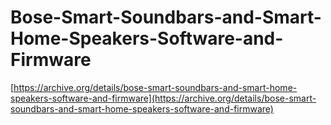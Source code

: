 # Bose-Smart-Soundbars-and-Smart-Home-Speakers-Software-and-Firmware
[https://archive.org/details/bose-smart-soundbars-and-smart-home-speakers-software-and-firmware](https://archive.org/details/bose-smart-soundbars-and-smart-home-speakers-software-and-firmware)
